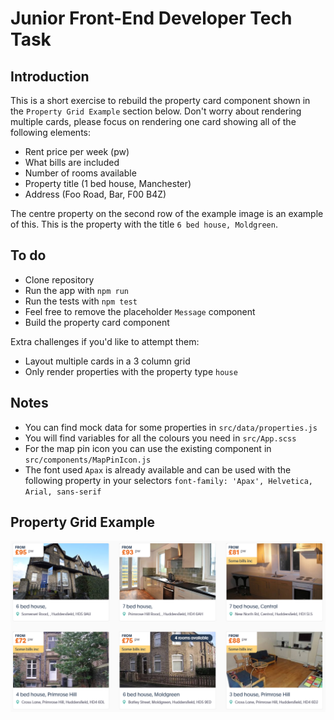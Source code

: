 # Junior Front-End Developer Tech Task #

## Introduction ##

This is a short exercise to rebuild the property card component shown in the `Property Grid Example` section below. Don't worry about rendering multiple cards, please focus on rendering one card showing all of the following elements:

- Rent price per week (pw)
- What bills are included
- Number of rooms available
- Property title (1 bed house, Manchester)
- Address (Foo Road, Bar, F00 B4Z)

The centre property on the second row of the example image is an example of this. This is the property with the title `6 bed house, Moldgreen`.

## To do ##

- Clone repository
- Run the app with `npm run`
- Run the tests with `npm test`
- Feel free to remove the placeholder `Message` component
- Build the property card component

Extra challenges if you'd like to attempt them:

- Layout multiple cards in a 3 column grid
- Only render properties with the property type `house`

## Notes ##

- You can find mock data for some properties in `src/data/properties.js`
- You will find variables for all the colours you need in `src/App.scss` 
- For the map pin icon you can use the existing component in `src/components/MapPinIcon.js` 
- The font used `Apax` is already available and can be used with the following property in your selectors `font-family: 'Apax', Helvetica, Arial, sans-serif`

## Property Grid Example ##

![Example Image](/example.png "Example")
